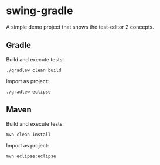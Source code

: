 # swing-gradle

A simple demo project that shows the test-editor 2 concepts.

## Gradle

Build and execute tests:

	./gradlew clean build

Import as project:

	./gradlew eclipse
	
## Maven

Build and execute tests:

	mvn clean install

Import as project:

	mvn eclipse:eclipse